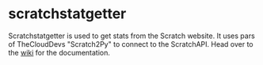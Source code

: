 # scratchstatgetter
Scratchstatgetter is used to get stats from the Scratch website. It uses pars of TheCloudDevs "Scratch2Py" to connect to the ScratchAPI.
Head over to the [wiki]("https://github.com/FuchsCrafter/scratchstats/wiki") for the documentation.
